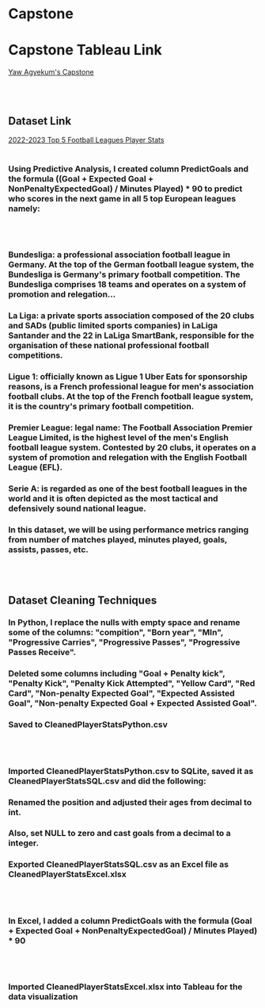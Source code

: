 # Capstone

# Capstone Tableau Link
[Yaw Agyekum's Capstone](https://public.tableau.com/app/profile/yaw.agyekum/viz/SavvyCapstone_16884332029590/PredictGoals?publish=yes)

<br>
<br>

## Dataset Link
[2022-2023 Top 5 Football Leagues Player Stats](https://www.kaggle.com/datasets/joyshil0599/2022-2023-top-5-football-leagues-player-stats)
<br>
<br>



### Using Predictive Analysis, I created column PredictGoals and the formula ((Goal + Expected Goal + NonPenaltyExpectedGoal) / Minutes Played) * 90 to predict who scores in the next game in all 5 top European leagues namely:
<br>
<br>

### Bundesliga: a professional association football league in Germany. At the top of the German football league system, the Bundesliga is Germany's primary football competition. The Bundesliga comprises 18 teams and operates on a system of promotion and relegation...


### La Liga:  a private sports association composed of the 20 clubs and SADs (public limited sports companies) in LaLiga Santander and the 22 in LaLiga SmartBank, responsible for the organisation of these national professional football competitions.


### Ligue 1: officially known as Ligue 1 Uber Eats for sponsorship reasons, is a French professional league for men's association football clubs. At the top of the French football league system, it is the country's primary football competition.


### Premier League: legal name: The Football Association Premier League Limited, is the highest level of the men's English football league system. Contested by 20 clubs, it operates on a system of promotion and relegation with the English Football League (EFL).


### Serie A: is regarded as one of the best football leagues in the world and it is often depicted as the most tactical and defensively sound national league.
### In this dataset, we will be using performance metrics ranging from number of matches played, minutes played, goals, assists, passes, etc. 
<br>
<br>


## Dataset Cleaning Techniques
### In Python, I replace the nulls with empty space and rename some of the columns: "compition", "Born year", "MIn", "Progressive Carries", "Progressive Passes", "Progressive Passes Receive".
### Deleted some columns including "Goal + Penalty kick", "Penalty Kick", "Penalty Kick Attempted", "Yellow Card", "Red Card", "Non-penalty Expected Goal", "Expected Assisted Goal", "Non-penalty Expected Goal + Expected Assisted Goal".
### Saved to CleanedPlayerStatsPython.csv
<br>
<br>


### Imported CleanedPlayerStatsPython.csv to SQLite, saved it as CleanedPlayerStatsSQL.csv and did the following:
### Renamed the position and adjusted their ages from decimal to int.
### Also, set NULL to zero and cast goals from a decimal to a integer.
### Exported CleanedPlayerStatsSQL.csv as an Excel file as CleanedPlayerStatsExcel.xlsx
<br>
<br>


### In Excel, I added a column PredictGoals with the formula (Goal + Expected Goal + NonPenaltyExpectedGoal) / Minutes Played) * 90
<br>
<br>

### Imported CleanedPlayerStatsExcel.xlsx into Tableau for the data visualization